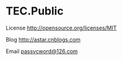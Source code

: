 # TEC.Public

License
http://opensource.org/licenses/MIT

Blog
http://astar.cnblogs.com

Email
passvcword@126.com

